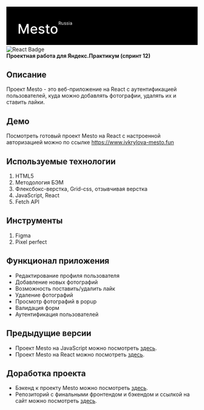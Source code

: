 <img src="./screenshots/mesto.png" alt="Проект: Место" width=600 /><br>
<img src="https://shields.io/badge/react-black?logo=react&style=for-the-badge%22" alt="React Badge"/><br>
**Проектная работа для Яндекс.Практикум (спринт 12)** <br>

## Описание
Проект Mesto - это веб-приложение на React с аутентификацией пользователей, куда можно добавлять фотографии, удалять их и ставить лайки.

## Демо
Посмотреть готовый проект Mesto на React с настроенной авторизацией можно по ссылке https://www.ivkrylova-mesto.fun

## Используемые технологии
1. HTML5
2. Методология БЭМ
3. Флексбокс-верстка, Grid-css, отзывчивая верстка
4. JavaScript, React
5. Fetch API

## Инструменты
1. Figma
2. Pixel perfect

## Функционал приложения
* Редактирование профиля пользователя
* Добавление новых фотографий
* Возможность поставить/удалить лайк
* Удаление фотографий
* Просмотр фотографий в popup
* Валидация форм
* Аутентификация пользователей

## Предыдущие версии
* Проект Mesto на JavaScript можно посмотреть [здесь](https://github.com/IVKrylova/mesto).
* Проект Mesto на React можно посмотреть [здесь](https://github.com/IVKrylova/mesto-react).

## Доработка проекта
* Бэкенд к проекту Mesto можно посмотреть [здесь](https://github.com/IVKrylova/express-mesto-gha).
* Репозиторий с финальными фронтендом и бэкендом и ссылкой на сайт можно посмотреть [здесь](https://github.com/IVKrylova/react-mesto-api-full).



